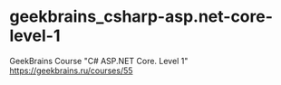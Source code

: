 # geekbrains_csharp-asp.net-core-level-1
GeekBrains Course "C# ASP.NET Core. Level 1" https://geekbrains.ru/courses/55
